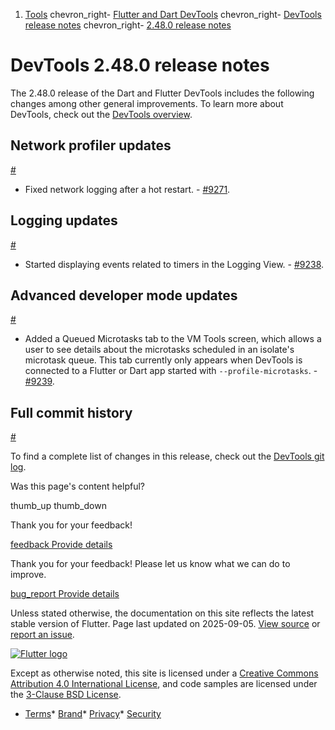 1. [Tools](/tools) chevron\_right- [Flutter and Dart DevTools](/tools/devtools) chevron\_right- [DevTools release notes](/tools/devtools/release-notes) chevron\_right- [2.48.0 release notes](/tools/devtools/release-notes/release-notes-2.48.0)

DevTools 2.48.0 release notes
=============================

The 2.48.0 release of the Dart and Flutter DevTools includes the following changes among other general improvements. To learn more about DevTools, check out the [DevTools overview](/tools/devtools/overview).

Network profiler updates
------------------------

[#](#network-profiler-updates)

* Fixed network logging after a hot restart. - [#9271](https://github.com/flutter/devtools/pull/9271).

Logging updates
---------------

[#](#logging-updates)

* Started displaying events related to timers in the Logging View. - [#9238](https://github.com/flutter/devtools/pull/9238).

Advanced developer mode updates
-------------------------------

[#](#advanced-developer-mode-updates)

* Added a Queued Microtasks tab to the VM Tools screen, which allows a user to see details about the microtasks scheduled in an isolate's microtask queue. This tab currently only appears when DevTools is connected to a Flutter or Dart app started with `--profile-microtasks`. - [#9239](https://github.com/flutter/devtools/pull/9239).

Full commit history
-------------------

[#](#full-commit-history)

To find a complete list of changes in this release, check out the [DevTools git log](https://github.com/flutter/devtools/tree/v2.48.0).

Was this page's content helpful?

thumb\_up thumb\_down

Thank you for your feedback!

 [feedback Provide details](https://github.com/flutter/website/issues/new?template=1_page_issue.yml&&page-url=https://docs.flutter.dev/tools/devtools/release-notes/release-notes-2.48.0/&page-source=https://github.com/flutter/website/tree/main/src/content/tools/devtools/release-notes/release-notes-2.48.0.md)

Thank you for your feedback! Please let us know what we can do to improve.

 [bug\_report Provide details](https://github.com/flutter/website/issues/new?template=1_page_issue.yml&&page-url=https://docs.flutter.dev/tools/devtools/release-notes/release-notes-2.48.0/&page-source=https://github.com/flutter/website/tree/main/src/content/tools/devtools/release-notes/release-notes-2.48.0.md)

Unless stated otherwise, the documentation on this site reflects the latest stable version of Flutter. Page last updated on 2025-09-05. [View source](https://github.com/flutter/website/tree/main/src/content/tools/devtools/release-notes/release-notes-2.48.0.md) or [report an issue](https://github.com/flutter/website/issues/new?template=1_page_issue.yml&&page-url=https://docs.flutter.dev/tools/devtools/release-notes/release-notes-2.48.0/&page-source=https://github.com/flutter/website/tree/main/src/content/tools/devtools/release-notes/release-notes-2.48.0.md "Report an issue with this page").

[![Flutter logo](/assets/images/branding/flutter/logo+text/horizontal/white.svg)](https://flutter.dev)

Except as otherwise noted, this site is licensed under a [Creative Commons Attribution 4.0 International License](https://creativecommons.org/licenses/by/4.0/), and code samples are licensed under the [3-Clause BSD License](https://opensource.org/licenses/BSD-3-Clause).

* [Terms](/tos "Terms of use")* [Brand](/brand "Brand usage guidelines")* [Privacy](https://policies.google.com/privacy "Privacy policy")* [Security](/security "Security philosophy and practices")

   